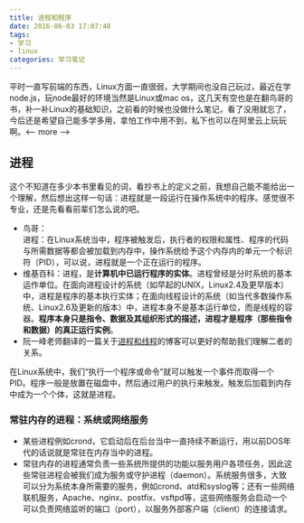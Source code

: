 ```yaml
---
title: 进程和程序
date: 2016-06-03 17:07:48
tags:
- 学习
- linux
categories: 学习笔记
---
```

平时一直写前端的东西，Linux方面一直很弱，大学期间也没自己玩过，最近在学node.js，玩node最好的环境当然是Linux或mac os，这几天有空也是在翻鸟哥的书，补一补Linux的基础知识，之前看的时候也没做什么笔记，看了没用就忘了，今后还是希望自己能多学多用，拿怕工作中用不到，私下也可以在阿里云上玩玩啊。<-- more -->
## 进程
这个不知道在多少本书里看见的词，看抄书上的定义之前，我想自己能不能给出一个理解，然后想出这样一句话：进程就是一段运行在操作系统中的程序。感觉很不专业，还是先看看前辈们怎么说的吧。  

- 鸟哥：  
进程：在Linux系统当中，程序被触发后，执行者的权限和属性、程序的代码与所需数据等都会被加载到内存中，操作系统给予这个内存内的单元一个标识符（PID），可以说，进程就是一个正在运行的程序。
- 维基百科：进程，是**计算机中已运行程序的实体**。进程曾经是分时系统的基本运作单位。在面向进程设计的系统（如早起的UNIX，Linux2.4及更早版本）中，进程是程序的基本执行实体；在面向线程设计的系统（如当代多数操作系统、Linux2.6及更新的版本）中，进程本身不是基本运行单位，而是线程的容器。**程序本身只是指令、数据及其组织形式的描述，进程才是程序（那些指令和数据）的真正运行实例**。  
- 阮一峰老师翻译的一篇关于[进程和线程](http://www.ruanyifeng.com/blog/2013/04/processes_and_threads.html)的博客可以更好的帮助我们理解二者的关系。  

在Linux系统中，我们“执行一个程序或命令”就可以触发一个事件而取得一个PID。程序一般是放置在磁盘中，然后通过用户的执行来触发。触发后加载到内存中成为一个个体，这就是进程。

### 常驻内存的进程：系统或网络服务
- 某些进程例如crond，它启动后在后台当中一直持续不断运行，用以前DOS年代的话说就是常驻在内存当中的进程。
- 常驻内存的进程通常负责一些系统所提供的功能以服务用户各项任务，因此这些常驻进程会被我们成为服务或守护进程（daemon）。系统服务很多，大致可以分为系统本身所需要的服务，例如crond、atd和syslog等；还有一些网络联机服务，Apache、nginx、postfix、vsftpd等，这些网络服务会启动一个可以负责网络监听的端口（port），以服务外部客户端（client）的连接请求。
